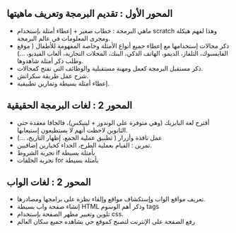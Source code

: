 ## المحور الأول : تقديم البرمجة وتعريف ماهيتها
-	ماهي البرمجة : خطاب صغير + إعطاء أمثلة بإستخدام scratch  وهذا لفهم هيكلة ومجرى المعلومات في عالم البرمجة.
-	ذكر مجالات إستخدامها مع إعطاء جميع أنواع الأمثلة وخاصة المفهومة للأطفال ( موقع الفايسبوك، التلفاز، الديمو، الهاتف الذكي، البنك، المحلات التجارية، ألعاب الفيديو، ...) وطلب ذكر أمثلة شاهدوها.
-	ذكر مستقبل البرمجة كعمل ومهنة مستقبلية والوظائف التي تفتح كمجالات.
-	شرح عمل طريقة سكراتش.
-	إعطاء أمثلة بسيطة وتمارين تطبيقية.
##  المحور 2 : لغات البرمجة الحقيقية
-	أقترح لغة البايزيك (وهي متوفرة على الوندوز + لينيكس)، فالجافا معقدة حتى الثانوين لاحظت أنهم لا يستطيعون إستيعابها.
-	عمل نافذة وأزرار ( تطبيق عملية الجمع، إظهار التاريخ، ...)
-	تمرين : القيام بعملية الطرح، الجداء كخيارين إضافيين.
-	تجربة الشروط if  بأمثلة بسيطة
-	تجربة الحلقات for  بأمثلة بسيطة
##  المحور 2 : لغات الواب
-	تعريف مواقع الواب وإستكشاف مواقع وإلقاء نظرة على برامجها ومصادرها.
-	إنشاء صفحة واب بسيطة HTML وذكر أهم الوسوم tags
-	تلوين وتغيير مظهر الصفحة بإستخدام css.
-	رفع الصفحة على الإنترنت لتصبح كموقع حي يشاهده جميع سكان العالم

